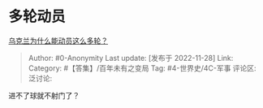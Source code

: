 # 多轮动员
[乌克兰为什么能动员这么多轮？](https://www.zhihu.com/question/568971051/answer/2777799304)

> Author: #0-Anonymity
> Last update: [发布于 2022-11-28]
> Link:
> Category: #【答集】/百年未有之变局
> Tag: #4-世界史/4C-军事
> 评论区:
> 泛讨论:

进不了球就不射门了？
